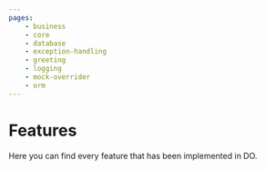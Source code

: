 ```yaml
---
pages:
    - business
    - core
    - database
    - exception-handling
    - greeting
    - logging
    - mock-overrider
    - orm
---
```


# Features

Here you can find every feature that has been implemented in DO.

